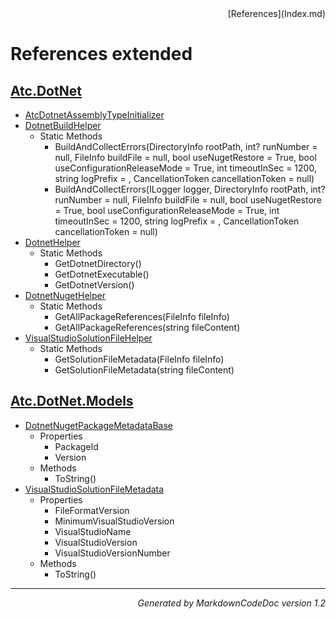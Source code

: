 <div style='text-align: right'>
[References](Index.md)
</div>

# References extended

## [Atc.DotNet](Atc.DotNet.md)

- [AtcDotnetAssemblyTypeInitializer](Atc.DotNet.md#atcdotnetassemblytypeinitializer)
- [DotnetBuildHelper](Atc.DotNet.md#dotnetbuildhelper)
  -  Static Methods
     - BuildAndCollectErrors(DirectoryInfo rootPath, int? runNumber = null, FileInfo buildFile = null, bool useNugetRestore = True, bool useConfigurationReleaseMode = True, int timeoutInSec = 1200, string logPrefix = , CancellationToken cancellationToken = null)
     - BuildAndCollectErrors(ILogger logger, DirectoryInfo rootPath, int? runNumber = null, FileInfo buildFile = null, bool useNugetRestore = True, bool useConfigurationReleaseMode = True, int timeoutInSec = 1200, string logPrefix = , CancellationToken cancellationToken = null)
- [DotnetHelper](Atc.DotNet.md#dotnethelper)
  -  Static Methods
     - GetDotnetDirectory()
     - GetDotnetExecutable()
     - GetDotnetVersion()
- [DotnetNugetHelper](Atc.DotNet.md#dotnetnugethelper)
  -  Static Methods
     - GetAllPackageReferences(FileInfo fileInfo)
     - GetAllPackageReferences(string fileContent)
- [VisualStudioSolutionFileHelper](Atc.DotNet.md#visualstudiosolutionfilehelper)
  -  Static Methods
     - GetSolutionFileMetadata(FileInfo fileInfo)
     - GetSolutionFileMetadata(string fileContent)

## [Atc.DotNet.Models](Atc.DotNet.Models.md)

- [DotnetNugetPackageMetadataBase](Atc.DotNet.Models.md#dotnetnugetpackagemetadatabase)
  -  Properties
     - PackageId
     - Version
  -  Methods
     - ToString()
- [VisualStudioSolutionFileMetadata](Atc.DotNet.Models.md#visualstudiosolutionfilemetadata)
  -  Properties
     - FileFormatVersion
     - MinimumVisualStudioVersion
     - VisualStudioName
     - VisualStudioVersion
     - VisualStudioVersionNumber
  -  Methods
     - ToString()

<hr /><div style='text-align: right'><i>Generated by MarkdownCodeDoc version 1.2</i></div>
